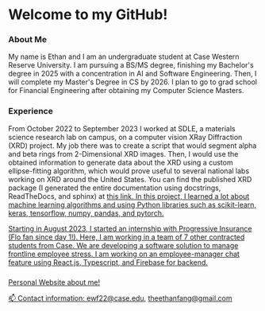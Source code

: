 ### <h1>Welcome to my GitHub!</h1>
<h3>About Me</h3>

My name is Ethan and I am an undergraduate student at Case Western Reserve University. I am pursuing a BS/MS degree, finishing my Bachelor's degree in 2025 with a concentration in AI and Software Engineering. Then, I will complete my Master's Degree in CS by 2026. I plan to go to grad school for Financial Engineering after obtaining my Computer Science Masters.

<h3>Experience</h3>
From October 2022 to September 2023 I worked at SDLE, a materials science research lab on campus, on a computer vision XRay Diffraction (XRD) project. My job there was to create a script that would segment alpha and beta rings from 2-Dimensional XRD images. Then, I would use the obtained information to generate data about the XRD using a custom ellipse-fitting algorithm, which would prove useful to several national labs working on XRD around the United States. You can find the published XRD package (I generated the entire documentation using docstrings, ReadTheDocs, and sphinx) at <a href = "https://pypi.org/project/XRDimage/#description">this link. In this project, I learned a lot about machine learning algorithms and using Python libraries such as scikit-learn, keras, tensorflow, numpy, pandas, and pytorch. 

Starting in August 2023, I started an internship with Progressive Insurance (Flo fan since day 1!). Here, I am working in a team of 7 other contracted students from Case. We are developing a software solution to manage frontline employee stress. I am working on an employee-manager chat feature using React.js, Typescript, and Firebase for backend.  

<h3></h3>
<a href = "https://ethanwfang.github.io/index.html">Personal Website about me!

📫 Contact information: ewf22@case.edu, theethanfang@gmail.com


<!--
**ethanwfang/ethanwfang** is a ✨ _special_ ✨ repository because its `README.md` (this file) appears on your GitHub profile.

Here are some ideas to get you started:

- 🔭 I’m currently working on ...
- 🌱 I’m currently learning ...
- 👯 I’m looking to collaborate on ...
- 🤔 I’m looking for help with ...
- 💬 Ask me about ...
- 📫 How to reach me: ...
- 😄 Pronouns: ...
- ⚡ Fun fact: ...
-->
